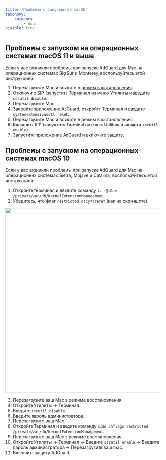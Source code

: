 ```yaml
---
title: 'Проблемы с запуском на macOS'
taxonomy:
    category:
        - docs
visible: true
---
```

## Проблемы с запуском на операционных системах macOS 11 и выше

Если у вас возникли проблемы при запуске AdGuard для Mac на операционных системах Big Sur и Monterey, воспользуйтесь этой инструкцией:

1. Перезагрузите Mac и войдите в [режим восстановления](https://support.apple.com/ru-ru/HT201255#:~:text=%D0%A3%D0%B4%D0%B5%D1%80%D0%B6%D0%B8%D0%B2%D0%B0%D0%B9%D1%82%D0%B5%20%D0%BA%D0%BB%D0%B0%D0%B2%D0%B8%D1%88%D0%B8%20%D0%BD%D0%B0%D0%B6%D0%B0%D1%82%D1%8B%D0%BC%D0%B8%2C%20%D0%BF%D0%BE%D0%BA%D0%B0%20%D0%BD%D0%B5,%2DOption%2DCommand%2DR.).
2. Отключите SIP (запустите Терминал из меню Утилиты и введите `csrutil disable`.
3. Перезагрузите Mac.
4. Закройте приложение AdGuard, откройте Терминал и введите `systemextensionsctl reset`.
5. Перезагрузите Mac и войдите в режим восстановления.
6. Включите SIP (запустите Terminal из меню Utilities и введите `csrutil enable`).
7. Запустите приложение AdGuard и включите защиту.

## Проблемы с запуском на операционных системах macOS 10

Если у вас возникли проблемы при запуске AdGuard для Mac на операционных системах Sierra, Mojave и Catalina, воспользуйтесь этой инструкцией:

1. Откройте терминал и введите команду `ls -@lOae /private/var/db/KernelExtensionManagement`.
2. Убедитесь, что флаг `restricted отсутствует` (как на скриншоте). 

<img src="https://cdn.adguard.com/public/Adguard/kb/MAC/restricted-flag.png" width="600" />

3. Перезагрузите ваш Mac в режиме восстановления.   
4. Откройте Утилиты -> Терминал.
5. Введите `csrutil disable`. 
6. Введите пароль администратора.
7. Перезагрузите ваш Mac.
8. Откройте Терминал и введите команду `sudo chflags restricted /private/var/db/KernelExtensionManagement`.
9. Перезагрузите ваш Mac в режиме восстановления.
10. Откройте Утилиты -> Терминал -> Введите `csrutil enable` -> Введите пароль администратора ->
Перезагрузите ваш mac.
11. Включите защиту AdGuard.